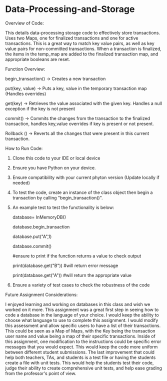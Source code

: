 # Data-Processing-and-Storage

Overview of Code:

This details data-processing storage code to effectively store transactions. Uses two Maps, one for finalized transactions and one for active transactions. This is a great way to match key value pairs, as well as key value pairs for non-committed transactions. When a transaction is finalized, the items in the temp_map are added to the finalized transaction map, and appropriate booleans are reset.

Function Overview:

  begin_transaction() -> Creates a new transaction
  
  put(key, value) -> Puts a key, value in the temporary transaction map (Handles overrides)
  
  get(key) -> Retrieves the value associated with the given key. Handles a null exception if the key is not present
  
  commit() -> Commits the changes from the transaction to the finalized transaction, handles key,value overrides if key is present or not present.
  
  Rollback () -> Reverts all the changes that were present in this current transaction.

  How to Run Code:

  1. Clone this code to your IDE or local device
  2. Ensure you have Python on your device.
  3. Ensure compatibility with your current phyton version (Update locally if needed)
  4. To test the code, create an instance of the class object then begin a transaction by calling "begin_transaction()".
  5. An example test to test the functionality is below:
     
     database= InMemoryDB()
     
     database.begin_transaction
     
     database.put("A",1)
     
     database.commit()
     
     #ensure to print if the function returns a value to check output
     
     print(database.get("B"))  #will return error message
     
     print(database.get("A"))  #will return the appropriate value
     
7. Ensure a variety of test cases to check the robustness of the code

Future Assignment Considerations:

  I enjoyed learning and working on databases in this class and wish we worked on it more. This assignment was a great first step in seeing how to code a database in the language of your choice. I would keep the ability to choose what language to use to complete this assignment. I would modify this assessment and allow specific users to have a list of their transactions. This could be seen as a Map of Maps, with the Key being the transaction user name and value being a map of their specific transactions. Inside of this assignment, one modification to the instructions could be specific error messages that you would expect. This would keep the code more uniform between different student submissions.
  The last improvement that could help both teachers, TAs, and students is a test file or having the students create a file with unit tests. This would help the students test their code, judge their ability to create comprehensive unit tests, and help ease grading from the professor's point of view.

